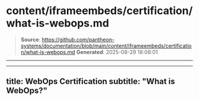 # content/iframeembeds/certification/what-is-webops.md

> **Source**: https://github.com/pantheon-systems/documentation/blob/main/content/iframeembeds/certification/what-is-webops.md
> **Generated**: 2025-08-29 18:08:01

---

---
title: WebOps Certification
subtitle: "What is WebOps?"
---

<Partial file="certification-guide/what-is-webops.md" />
